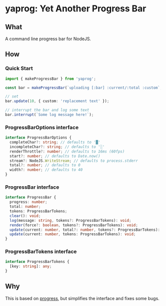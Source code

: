 # yaprog: Yet Another Progress Bar

## What

A command line progress bar for NodeJS.

## How

### Quick Start

```typescript
import { makeProgressBar } from 'yaprog';

const bar = makeProgressBar(`uploading [:bar] :current/:total :custom`, 100);

// set
bar.update(10, { custom: 'replacement text' });

// interrupt the bar and log some text
bar.interrupt(`Some log message here!`);
```

### ProgressBarOptions interface

```typescript
interface ProgressBarOptions {
  completeChar?: string; // defaults to '█'
  incompleteChar?: string; // defaults to '░'
  renderThrottle?: number; // defaults to 16ms (60fps)
  start?: number; // defaults to Date.now()
  stream?: NodeJS.WriteStream; // defaults to process.stderr
  total?: number; // defaults to 0
  width?: number; // defaults to 40
}
```

### ProgressBar interface

```typescript
interface ProgressBar {
  progress: number;
  total: number;
  tokens: ProgressBarTokens;
  clear(): void;
  log(message: string, tokens?: ProgressBarTokens): void;
  render(force?: boolean, tokens?: ProgressBarTokens): void;
  update(current: number, total?: number, tokens?: ProgressBarTokens): void;
  update(current: number, tokens: ProgressBarTokens): void;
}
```

### ProgressBarTokens interface

```typescript
interface ProgressBarTokens {
  [key: string]: any;
}
```

## Why

This is based on [progress](https://www.npmjs.com/package/progress), but simplifies the interface and fixes some bugs.
